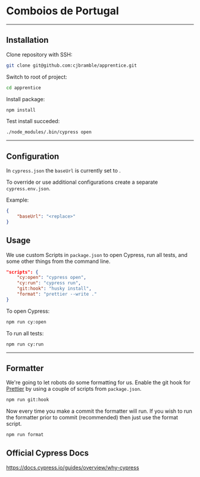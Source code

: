# Comboios de Portugal

---

## Installation

Clone repository with SSH:

```sh
git clone git@github.com:cjbramble/apprentice.git
```

Switch to root of project:

```sh
cd apprentice
```

Install package:

```sh
npm install
```

Test install succeded:

```sh
./node_modules/.bin/cypress open
```

---

## Configuration

In `cypress.json` the `baseUrl` is currently set to <replace>.

To override or use additional configurations create a separate `cypress.env.json`.

Example:

```json
{
    "baseUrl": "<replace>"
}
```

## Usage

We use custom Scripts in `package.json` to open Cypress, run all tests, and some other things from the command line.

```json
"scripts": {
    "cy:open": "cypress open",
    "cy:run": "cypress run",
    "git:hook": "husky install",
    "format": "prettier --write ."
}
```

To open Cypress:

```sh
npm run cy:open
```

To run all tests:

```sh
npm run cy:run
```

---

## Formatter

We're going to let robots do some formatting for us. Enable the git hook for [Prettier](https://prettier.io/) by using a couple of scripts from `package.json`.

```sh
npm run git:hook
```

Now every time you make a commit the formatter will run. If you wish to run the formatter prior to commit (recommended) then just use the format script.

```sh
npm run format
```

## Official Cypress Docs

<https://docs.cypress.io/guides/overview/why-cypress>
